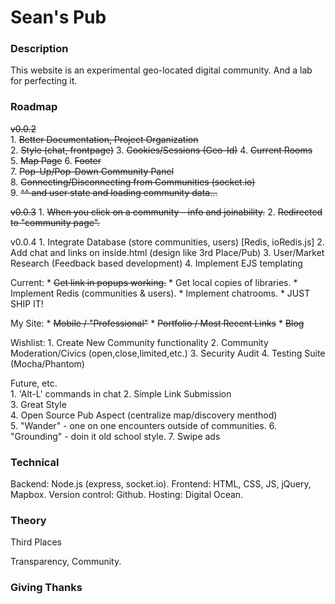# Sean's Pub

### Description

This website is an experimental geo-located digital community. And a lab for perfecting it.

### Roadmap

~~v0.0.2~~  
    1. ~~Better Documentation, Project Organization~~  
    2. ~~Style (chat, frontpage)~~
    3. ~~Cookies/Sessions (Geo-Id)~~
    4. ~~Current Rooms~~  
    5. ~~Map Page~~
    6. ~~Footer~~  
    7. ~~Pop-Up/Pop-Down Community Panel~~  
    8. ~~Connecting/Disconnecting from Communities (socket.io)~~  
    9. ~~^^ and user state and loading community data...~~  

~~v0.0.3~~
    1. ~~When you click on a community - info and joinability.~~
    2. ~~Redirected to "community page".~~

v0.0.4
    1. Integrate Database (store communities, users) [Redis, ioRedis.js]
    2. Add chat and links on inside.html (design like 3rd Place/Pub)
    3. User/Market Research (Feedback based development)
    4. Implement EJS templating

Current:
    * ~~Get link in popups working.~~
    * Get local copies of libraries.
    * Implement Redis (communities & users).
    * Implement chatrooms.
    * JUST SHIP IT!

My Site:
    * ~~Mobile / "Professional"~~
    * ~~Portfolio / Most Recent Links~~
    * ~~Blog~~

Wishlist:
    1. Create New Community functionality
    2. Community Moderation/Civics (open,close,limited,etc.)
    3. Security Audit
    4. Testing Suite (Mocha/Phantom)

Future, etc.  
    1. 'Alt-L' commands in chat
    2. Simple Link Submission  
    3. Great Style  
    4. Open Source Pub Aspect (centralize map/discovery menthod)  
    5. "Wander" - one on one encounters outside of communities.
    6. "Grounding" - doin it old school style.
    7. Swipe ads

### Technical

Backend: Node.js (express, socket.io).
Frontend: HTML, CSS, JS, jQuery, Mapbox.
Version control: Github.
Hosting: Digital Ocean.

### Theory

Third Places

Transparency, Community.


### Giving Thanks
